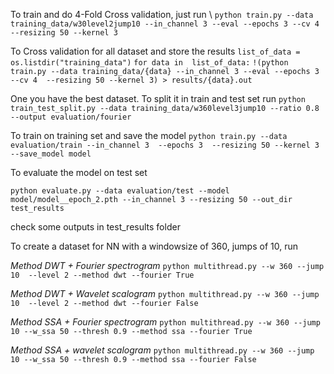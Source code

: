 To train and do 4-Fold Cross validation, just run \\
```python train.py --data training_data/w30level2jump10 --in_channel 3 --eval --epochs 3 --cv 4 --resizing 50 --kernel 3```

To Cross validation for all dataset and store the results
```list_of_data = os.listdir("training_data")```
```for data in  list_of_data:```
    ```!(python train.py --data training_data/{data} --in_channel 3 --eval --epochs 3 --cv 4  --resizing 50 --kernel 3) > results/{data}.out ```

One you have the best dataset. To split it in train and test set run 
```python train_test_split.py --data training_data/w360level3jump10 --ratio 0.8 --output evaluation/fourier```

To train on training set and save the model
```python train.py --data evaluation/train --in_channel 3  --epochs 3  --resizing 50 --kernel 3 --save_model model```

To evaluate the model on test set

```python evaluate.py --data evaluation/test --model model/model__epoch_2.pth --in_channel 3 --resizing 50 --out_dir test_results ```

check some outputs in test_results folder


To create a dataset for NN with a windowsize of 360, jumps of 10, run 


*Method DWT + Fourier spectrogram* ``` python multithread.py --w 360 --jump 10  --level 2 --method dwt --fourier True ```

*Method DWT + Wavelet scalogram* ``` python multithread.py --w 360 --jump 10  --level 2 --method dwt --fourier False ```

*Method SSA + Fourier spectrogram* ``` python multithread.py --w 360 --jump 10 --w_ssa 50 --thresh 0.9 --method ssa --fourier True ```

*Method SSA + wavelet scalogram* ``` python multithread.py --w 360 --jump 10 --w_ssa 50 --thresh 0.9 --method ssa --fourier False ```
